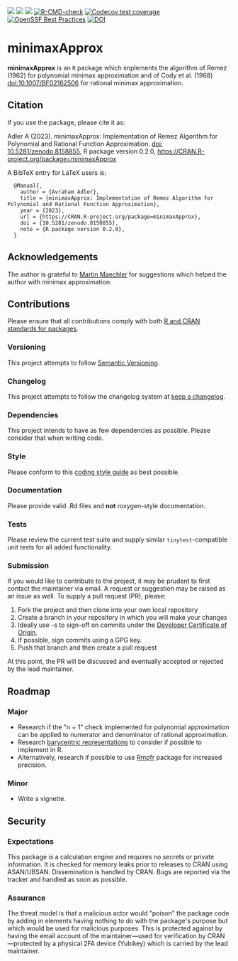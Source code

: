 <!-- badges: start -->
[![](https://www.r-pkg.org/badges/version-last-release/minimaxApprox)](https://cran.r-project.org/package=minimaxApprox)
[![](http://cranlogs.r-pkg.org/badges/last-month/minimaxApprox)](https://cran.r-project.org/package=minimaxApprox)
[![](https://cranlogs.r-pkg.org/badges/grand-total/minimaxApprox)](https://cran.r-project.org/package=minimaxApprox)
[![R-CMD-check](https://github.com/aadler/minimaxApprox/actions/workflows/R-CMD-check.yaml/badge.svg)](https://github.com/aadler/minimaxApprox/actions/workflows/R-CMD-check.yaml)
[![Codecov test coverage](https://codecov.io/gh/aadler/minimaxApprox/branch/master/graph/badge.svg)](https://app.codecov.io/gh/aadler/minimaxApprox?branch=master)
[![OpenSSF Best Practices](https://bestpractices.coreinfrastructure.org/projects/7580/badge)](https://bestpractices.coreinfrastructure.org/projects/7580)
[![DOI](https://zenodo.org/badge/DOI/10.5281/zenodo.8158855.svg)](https://doi.org/10.5281/zenodo.8158855)
<!-- badges: end -->

# minimaxApprox
**minimaxApprox** is an `R` package which implements the algorithm of Remez
(1962) for polynomial minimax approximation and of Cody et al. (1968)
<doi:10.1007/BF02162506> for rational minimax approximation.

## Citation
If you use the package, please cite it as:

  Adler A (2023). minimaxApprox: Implementation of Remez Algorithm for
  Polynomial and Rational Function Approximation.
  [doi: 10.5281/zenodo.8158855](https://doi.org/10.5281/zenodo.8158855),
  R package version 0.2.0, https://CRAN.R-project.org/package=minimaxApprox

A BibTeX entry for LaTeX users is:

```
  @Manual{,
    author = {Avraham Adler},
    title = {minimaxApprox: Implementation of Remez Algorithm for Polynomial and Rational Function Approximation},
    year = {2023},
    url = {https://CRAN.R-project.org/package=minimaxApprox},
    doi = {10.5281/zenodo.8158855},
    note = {R package version 0.2.0},
  }
```

## Acknowledgements
The author is grateful to [Martin Maechler](https://stat.ethz.ch/~maechler/) for
suggestions which helped the author with minimax approximation.

## Contributions
Please ensure that all contributions comply with both
[R and CRAN standards for packages](https://cran.r-project.org/doc/manuals/r-release/R-exts.html).

### Versioning
This project attempts to follow [Semantic Versioning](https://semver.org/).

### Changelog
This project attempts to follow the changelog system at
[keep a changelog](https://keepachangelog.com/).

### Dependencies
This project intends to have as few dependencies as possible. Please consider
that when writing code.

### Style
Please conform to this
[coding style guide](https://www.avrahamadler.com/coding-style-guide/) as best
possible.

### Documentation
Please provide valid .Rd files and **not** roxygen-style documentation.

### Tests
Please review the current test suite and supply similar `tinytest`-compatible
unit tests for all added functionality.

### Submission
If you would like to contribute to the project, it may be prudent to first
contact the maintainer via email. A request or suggestion may be raised as an
issue as well. To supply a pull request (PR), please:

 1. Fork the project and then clone into your own local repository
 2. Create a branch in your repository in which you will make your changes
 3. Ideally use -s to sign-off on commits under the
 [Developer Certificate of Origin](https://developercertificate.org/).
 4. If possible, sign commits using a GPG key.
 5. Push that branch and then create a pull request

At this point, the PR will be discussed and eventually accepted or rejected by
the lead maintainer.

## Roadmap
### Major

 * Research if the "n + 1" check implemented for polynomial approximation can be
 applied to numerator and denominator of rational approximation.
 * Research
 [barycentric representations](https://www.chebfun.org/publications/remez.pdf)
 to consider if possible to implement in R.
 * Alternatively, research if possible to use [Rmpfr](https://CRAN.R-project.org/package=Rmpfr)
 package for increased precision.

### Minor

 * Write a vignette.

## Security
### Expectations
This package is a calculation engine and requires no secrets or private
information. It is checked for memory leaks prior to releases to CRAN using
ASAN/UBSAN. Dissemination is handled by CRAN. Bugs are reported via the tracker
and handled as soon as possible.

### Assurance
The threat model is that a malicious actor would "poison" the package code by
adding in elements having nothing to do with the package's purpose but which
would be used for malicious purposes. This is protected against by having the
email account of the maintainer—used for verification by CRAN—protected by a
physical 2FA device (Yubikey) which is carried by the lead maintainer.

